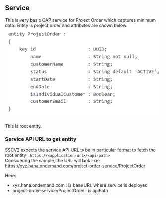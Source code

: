 ## Service
This is very basic CAP service for Project Order which captures minimum data. Entity is project order and attributes are shown below:
![Entity](../Images/Entity.png)

This is root entity.

### Service API URL to get entity
SSCV2 expects the service API URL to be in particular format to fetch the root entity : `https://<application-url>/<api-path>`<br>
  Considering the sample, the URL will look like- 
https://xyz.hana.ondemand.com/project-order-service/ProjectOrder

Here: 
  - xyz.hana.ondemand.com : is base URL where service is deployed 
  - project-order-service/ProjectOrder : is apiPath
